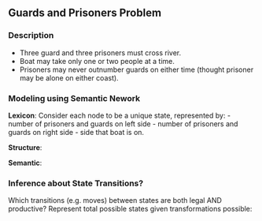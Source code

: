 ## Guards and Prisoners Problem

### Description
- Three guard and three prisoners must cross river.
- Boat may take only one or two people at a time.
- Prisoners may never outnumber guards on either time (thought prisoner may be alone on either coast).
 
### Modeling using Semantic Nework 

**Lexicon**: Consider each node to be a unique state, represented by:
    - number of prisoners and guards on left side
    - number of prisoners and guards on right side
    - side that boat is on.

**Structure**: 

**Semantic**: 

### Inference about State Transitions?
Which transitions (e.g. moves) between states are both legal AND productive?
Represent total possible states given transformations possible:



